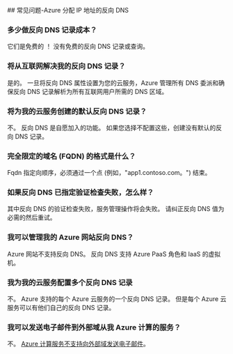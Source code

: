 <BR> 
## <a name="faq---reverse-dns-for-your-azure-assigned-ip-address"></a>常见问题-Azure 分配 IP 地址的反向 DNS

### <a name="how-much-do-reverse-dns-records-cost"></a>多少做反向 DNS 记录成本？
它们是免费的 ！  没有免费的反向 DNS 记录或查询。

### <a name="will-my-reverse-dns-records-resolve-from-the-internet"></a>将从互联网解决我的反向 DNS 记录？
是的。 一旦将反向 DNS 属性设置为您的云服务，Azure 管理所有 DNS 委派和确保反向 DNS 记录解析为所有互联网用户所需的 DNS 区域。

### <a name="will-a-default-reverse-dns-record-be-created-for-my-cloud-services"></a>将为我的云服务创建的默认反向 DNS 记录？
不。 反向 DNS 是自愿加入的功能。 如果您选择不配置这些，创建没有默认的反向 DNS 记录。

### <a name="what-is-the-format-for-the-fully-qualified-domain-name-fqdn"></a>完全限定的域名 (FQDN) 的格式是什么？
Fqdn 指定向顺序，必须通过一个点 (例如，"app1.contoso.com。") 结束。

### <a name="what-happens-if-the-validation-checks-for-the-reverse-dns-ive-specified-fail"></a>如果反向 DNS 已指定验证检查失败，怎么样？
其中反向 DNS 的验证检查失败，服务管理操作将会失败。 请纠正反向 DNS 值为必需的然后重试。

### <a name="can-i-manage-reverse-dns-for-my-azure-website"></a>我可以管理我的 Azure 网站反向 DNS？
Azure 网站不支持反向 DNS。 反向 DNS 支持 Azure PaaS 角色和 IaaS 的虚拟机。

### <a name="can-i-configure-multiple-reverse-dns-records-for-my-cloud-service"></a>我为我的云服务配置多个反向 DNS 记录
不。 Azure 支持的每个 Azure 云服务的一个反向 DNS 记录。 但是每个 Azure 云服务可以有他们自己的反向 DNS 记录。

### <a name="can-i-send-emails-to-external-domains-from-my-azure-compute-services"></a>我可以发送电子邮件到外部域从我 Azure 计算的服务？
不。 [Azure 计算服务不支持向外部域发送电子邮件](https://blogs.msdn.microsoft.com/mast/2016/04/04/sending-e-mail-from-azure-compute-resource-to-external-domains/)。
